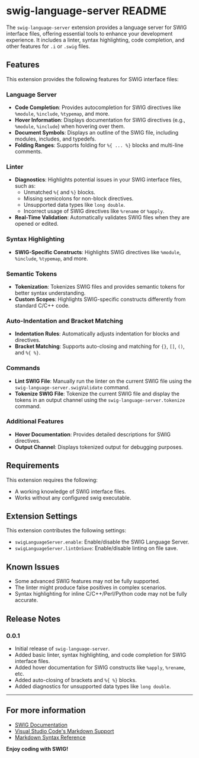 # swig-language-server README

The `swig-language-server` extension provides a language server for SWIG interface files, offering essential tools to enhance your development experience. It includes a linter, syntax highlighting, code completion, and other features for `.i` or `.swig` files.

## Features

This extension provides the following features for SWIG interface files:

### Language Server
- **Code Completion**: Provides autocompletion for SWIG directives like `%module`, `%include`, `%typemap`, and more.
- **Hover Information**: Displays documentation for SWIG directives (e.g., `%module`, `%include`) when hovering over them.
- **Document Symbols**: Displays an outline of the SWIG file, including modules, includes, and typedefs.
- **Folding Ranges**: Supports folding for `%{ ... %}` blocks and multi-line comments.

### Linter
- **Diagnostics**: Highlights potential issues in your SWIG interface files, such as:
  - Unmatched `%{` and `%}` blocks.
  - Missing semicolons for non-block directives.
  - Unsupported data types like `long double`.
  - Incorrect usage of SWIG directives like `%rename` or `%apply`.
- **Real-Time Validation**: Automatically validates SWIG files when they are opened or edited.

### Syntax Highlighting
- **SWIG-Specific Constructs**: Highlights SWIG directives like `%module`, `%include`, `%typemap`, and more.

### Semantic Tokens
- **Tokenization**: Tokenizes SWIG files and provides semantic tokens for better syntax understanding.
- **Custom Scopes**: Highlights SWIG-specific constructs differently from standard C/C++ code.

### Auto-Indentation and Bracket Matching
- **Indentation Rules**: Automatically adjusts indentation for blocks and directives.
- **Bracket Matching**: Supports auto-closing and matching for `{}`, `[]`, `()`, and `%{ %}`.

### Commands
- **Lint SWIG File**: Manually run the linter on the current SWIG file using the `swig-language-server.swigValidate` command.
- **Tokenize SWIG File**: Tokenize the current SWIG file and display the tokens in an output channel using the `swig-language-server.tokenize` command.

### Additional Features
- **Hover Documentation**: Provides detailed descriptions for SWIG directives.
- **Output Channel**: Displays tokenized output for debugging purposes.

## Requirements

This extension requires the following:
- A working knowledge of SWIG interface files.
- Works without any configured swig executable.

## Extension Settings

This extension contributes the following settings:
- `swigLanguageServer.enable`: Enable/disable the SWIG Language Server.
- `swigLanguageServer.lintOnSave`: Enable/disable linting on file save.

## Known Issues

- Some advanced SWIG features may not be fully supported.
- The linter might produce false positives in complex scenarios.
- Syntax highlighting for inline C/C++/Perl/Python code may not be fully accurate.

## Release Notes

### 0.0.1
- Initial release of `swig-language-server`.
- Added basic linter, syntax highlighting, and code completion for SWIG interface files.
- Added hover documentation for SWIG constructs like `%apply`, `%rename`, etc.
- Added auto-closing of brackets and `%{ %}` blocks.
- Added diagnostics for unsupported data types like `long double`.

---

## For more information

- [SWIG Documentation](http://www.swig.org/)
- [Visual Studio Code's Markdown Support](http://code.visualstudio.com/docs/languages/markdown)
- [Markdown Syntax Reference](https://help.github.com/articles/markdown-basics/)

**Enjoy coding with SWIG!**